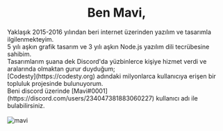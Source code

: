 <h1 align="center"> Ben Mavi,</h1>
<a align="center">
Yaklaşık 2015-2016 yılından beri internet üzerinden yazılım ve tasarımla ilgilenmekteyim. <br>
5 yılı aşkın grafik tasarım ve 3 yılı aşkın Node.js yazılım dili tecrübesine sahibim. <br>
Tasarımlarım şuana dek Discord'da yüzbinlerce kişiye hizmet verdi ve aralarında olmaktan gurur duyduğum; <br>
[Codesty](https://codesty.org) adındaki milyonlarca kullanıcıya erişen bir topluluk projesinde bulunuyorum. <br>
Beni discord üzerinde [Mavi#0001](https://discord.com/users/234047381883060227) kullanıcı adı ile bulabilirsiniz. <br>
<br>
<img src="https://komarev.com/ghpvc/?username=mavi&label=Ziyaretçi%20Sayısı&color=0066ff" alt="mavi" />
</a>
